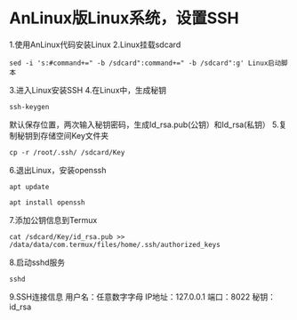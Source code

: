 # AnLinux版Linux系统，设置SSH

1.使用AnLinux代码安装Linux
2.Linux挂载sdcard
  ```
  sed -i 's:#command+=" -b /sdcard":command+=" -b /sdcard":g' Linux启动脚本
  ```
3.进入Linux安装SSH
4.在Linux中，生成秘钥
  ```
  ssh-keygen
  ```
  默认保存位置，两次输入秘钥密码，生成Id_rsa.pub(公钥）和Id_rsa(私钥）
5.复制秘钥到存储空间Key文件夹
  ```
  cp -r /root/.ssh/ /sdcard/Key
  ```
6.退出Linux，安装openssh
  ```
  apt update
  ```
  ```
  apt install openssh
  ```
7.添加公钥信息到Termux
  ```
  cat /sdcard/Key/id_rsa.pub >> /data/data/com.termux/files/home/.ssh/authorized_keys
  ```
8.启动sshd服务
  ```
  sshd
  ```
9.SSH连接信息
  用户名：任意数字字母
  IP地址：127.0.0.1
  端口：8022
  秘钥：id_rsa
